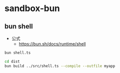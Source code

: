 # sandbox-bun

## bun shell

- 公式
  - <https://bun.sh/docs/runtime/shell>

```sh
bun shell.ts
```

```sh
cd dist
bun build ../src/shell.ts --compile --outfile myapp
```
